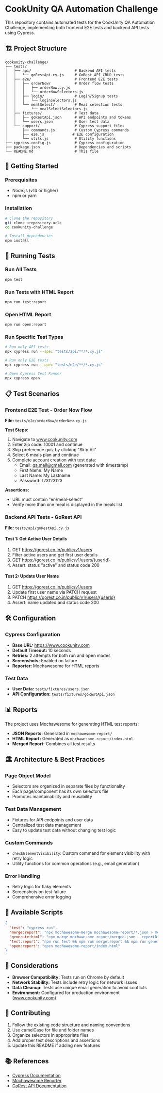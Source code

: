 # CookUnity QA Automation Challenge

This repository contains automated tests for the CookUnity QA Automation Challenge, implementing both frontend E2E tests and backend API tests using Cypress.

## 🏗️ Project Structure

```
cookunity-challenge/
├── tests/
│   ├── api/                    # Backend API tests
│   │   └── goRestApi.cy.js     # GoRest API CRUD tests
│   ├── e2e/                    # Frontend E2E tests
│   │   ├── orderNow/           # Order flow tests
│   │   │   ├── orderNow.cy.js
│   │   │   └── orderNowSelectors.js
│   │   ├── login/              # Login/Signup tests
│   │   │   └── loginSelectors.js
│   │   └── mealSelect/         # Meal selection tests
│   │       └── mealSelectSelectors.js
│   ├── fixtures/               # Test data
│   │   ├── goRestApi.json      # API endpoints and tokens
│   │   └── users.json          # User test data
│   └── support/                # Cypress support files
│       ├── commands.js         # Custom Cypress commands
│       ├── e2e.js             # E2E configuration
│       └── utils.js            # Utility functions
├── cypress.config.js           # Cypress configuration
├── package.json                # Dependencies and scripts
└── README.md                   # This file
```

## 🚀 Getting Started

### Prerequisites
- Node.js (v14 or higher)
- npm or yarn

### Installation
```bash
# Clone the repository
git clone <repository-url>
cd cookunity-challenge

# Install dependencies
npm install
```

## 🧪 Running Tests

### Run All Tests
```bash
npm test
```

### Run Tests with HTML Report
```bash
npm run test:report
```

### Open HTML Report
```bash
npm run open:report
```

### Run Specific Test Types
```bash
# Run only API tests
npx cypress run --spec "tests/api/**/*.cy.js"

# Run only E2E tests
npx cypress run --spec "tests/e2e/**/*.cy.js"

# Open Cypress Test Runner
npx cypress open
```

## 📋 Test Scenarios

### Frontend E2E Test - Order Now Flow
**File:** `tests/e2e/orderNow/orderNow.cy.js`

**Test Steps:**
1. Navigate to www.cookunity.com
2. Enter zip code: 10001 and continue
3. Skip preference quiz by clicking "Skip All"
4. Select 6 meals plan and continue
5. Complete account creation with test data:
   - Email: qa.mail@gmail.com (generated with timestamp)
   - First Name: My Name
   - Last Name: My Lastname
   - Password: 123123123

**Assertions:**
- URL must contain "en/meal-select"
- Verify more than one meal is displayed in the meals list

### Backend API Tests - GoRest API
**File:** `tests/api/goRestApi.cy.js`

#### Test 1: Get Active User Details
1. GET https://gorest.co.in/public/v1/users
2. Filter active users and get first user details
3. GET https://gorest.co.in/public/v1/users/{userId}
4. Assert: status "active" and status code 200

#### Test 2: Update User Name
1. GET https://gorest.co.in/public/v1/users
2. Update first user name via PATCH request
3. PATCH https://gorest.co.in/public/v1/users/{userId}
4. Assert: name updated and status code 200

## 🛠️ Configuration

### Cypress Configuration
- **Base URL:** https://www.cookunity.com
- **Default Timeout:** 10 seconds
- **Retries:** 2 attempts for both run and open modes
- **Screenshots:** Enabled on failure
- **Reporter:** Mochawesome for HTML reports

### Test Data
- **User Data:** `tests/fixtures/users.json`
- **API Configuration:** `tests/fixtures/goRestApi.json`

## 📊 Reports

The project uses Mochawesome for generating HTML test reports:

- **JSON Reports:** Generated in `mochawesome-report/`
- **HTML Report:** Generated as `mochawesome-report/index.html`
- **Merged Report:** Combines all test results

## 🏛️ Architecture & Best Practices

### Page Object Model
- Selectors are organized in separate files by functionality
- Each page/component has its own selectors file
- Promotes maintainability and reusability

### Test Data Management
- Fixtures for API endpoints and user data
- Centralized test data management
- Easy to update test data without changing test logic

### Custom Commands
- `checkElementVisibility`: Custom command for element visibility with retry logic
- Utility functions for common operations (e.g., email generation)

### Error Handling
- Retry logic for flaky elements
- Screenshots on test failure
- Comprehensive error logging

## 🔧 Available Scripts

```json
{
  "test": "cypress run",
  "merge:report": "npx mochawesome-merge mochawesome-report/*.json > mochawesome-report/merged.json",
  "generate:html": "npx marge mochawesome-report/merged.json --reportDir mochawesome-report --reportFilename index.html",
  "test:report": "npm run test && npm run merge:report && npm run generate:html",
  "open:report": "open mochawesome-report/index.html"
}
```

## 📝 Considerations

- **Browser Compatibility:** Tests run on Chrome by default
- **Network Stability:** Tests include retry logic for network issues
- **Data Cleanup:** Tests use unique email generation to avoid conflicts
- **Environment:** Configured for production environment (www.cookunity.com)

## 🤝 Contributing

1. Follow the existing code structure and naming conventions
2. Use camelCase for file and folder names
3. Organize selectors in appropriate files
4. Add proper test descriptions and assertions
5. Update this README if adding new features

## 📚 References

- [Cypress Documentation](https://docs.cypress.io/)
- [Mochawesome Reporter](https://github.com/adamgruber/mochawesome)
- [GoRest API Documentation](https://gorest.co.in/)